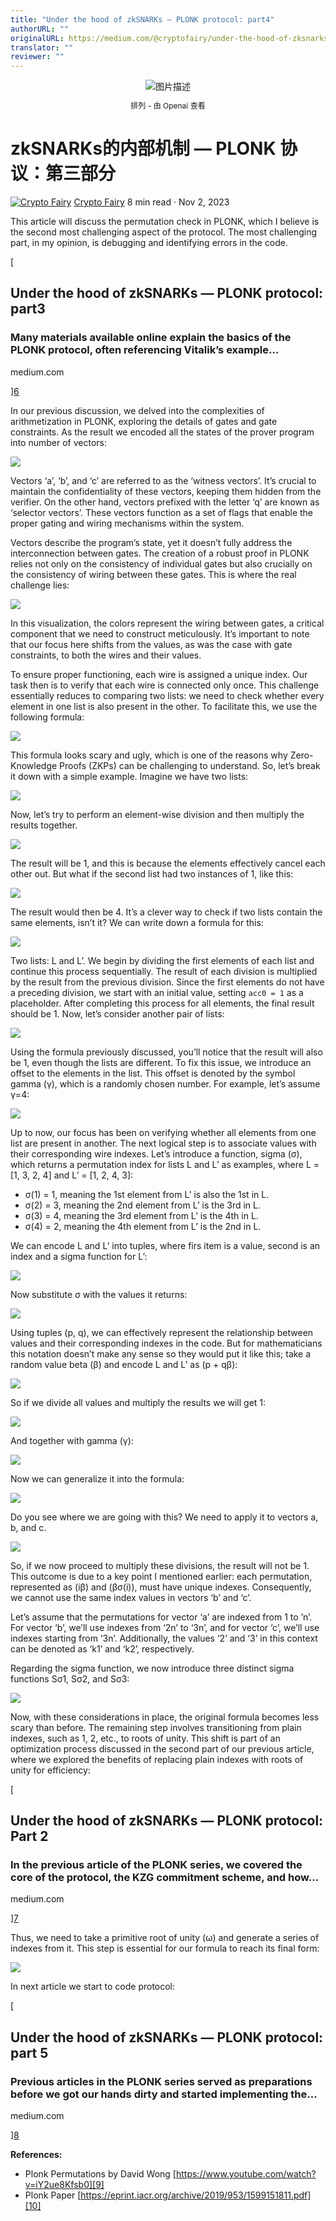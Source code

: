 ```yaml
---
title: "Under the hood of zkSNARKs — PLONK protocol: part4"
authorURL: ""
originalURL: https://medium.com/@cryptofairy/under-the-hood-of-zksnarks-plonk-protocol-part4-5e74bddebedb
translator: ""
reviewer: ""
---
```



<div align="center">
  <img src="./1_COFAGFtqPefAlN3Q3yklwQ.webp" alt="图片描述">
  <p style="font-size: 12px">排列 - 由 Openai 查看</p>
</div>

<!-- more -->

# zkSNARKs的内部机制 — PLONK 协议：第三部分

[![Crypto Fairy](./1_nrbTgZM_zY_Isf4qDqpfjA.png)](https://medium.com/@cryptofairy) [Crypto Fairy](https://medium.com/@cryptofairy)
8 min read · Nov 2, 2023

This article will discuss the permutation check in PLONK, which I believe is the second most challenging aspect of the protocol. The most challenging part, in my opinion, is debugging and identifying errors in the code.

[

## Under the hood of zkSNARKs — PLONK protocol: part3

### Many materials available online explain the basics of the PLONK protocol, often referencing Vitalik’s example…

medium.com



][6]

In our previous discussion, we delved into the complexities of arithmetization in PLONK, exploring the details of gates and gate constraints. As the result we encoded all the states of the prover program into number of vectors:

![](https://miro.medium.com/v2/resize:fit:640/format:webp/1*EcFks1f8tmlvsVCZTyddLQ.png)

Vectors ‘a’, ‘b’, and ‘c’ are referred to as the ‘witness vectors’. It’s crucial to maintain the confidentiality of these vectors, keeping them hidden from the verifier. On the other hand, vectors prefixed with the letter ‘q’ are known as ‘selector vectors’. These vectors function as a set of flags that enable the proper gating and wiring mechanisms within the system.

Vectors describe the program’s state, yet it doesn’t fully address the interconnection between gates. The creation of a robust proof in PLONK relies not only on the consistency of individual gates but also crucially on the consistency of wiring between these gates. This is where the real challenge lies:

![](https://miro.medium.com/v2/resize:fit:640/format:webp/1*lK8zKlF2fTSVDgyLq5Pi6w.png)

In this visualization, the colors represent the wiring between gates, a critical component that we need to construct meticulously. It’s important to note that our focus here shifts from the values, as was the case with gate constraints, to both the wires and their values.

To ensure proper functioning, each wire is assigned a unique index. Our task then is to verify that each wire is connected only once. This challenge essentially reduces to comparing two lists: we need to check whether every element in one list is also present in the other. To facilitate this, we use the following formula:

![](https://miro.medium.com/v2/resize:fit:640/format:webp/1*p03Jnl2jNJsWqNieiPncfQ.png)

This formula looks scary and ugly, which is one of the reasons why Zero-Knowledge Proofs (ZKPs) can be challenging to understand. So, let’s break it down with a simple example. Imagine we have two lists:

![](https://miro.medium.com/v2/resize:fit:640/format:webp/1*gPL_OiKzd89JEE4NCrvpaA.png)

Now, let’s try to perform an element-wise division and then multiply the results together.

![](https://miro.medium.com/v2/resize:fit:640/format:webp/1*tn9v5CEIjjBvrTlSX-V73A.png)

The result will be 1, and this is because the elements effectively cancel each other out. But what if the second list had two instances of 1, like this:

![](https://miro.medium.com/v2/resize:fit:640/format:webp/1*NTIz05S7_mzHDtJ-lCXhzA.png)

The result would then be 4. It’s a clever way to check if two lists contain the same elements, isn’t it? We can write down a formula for this:

![](https://miro.medium.com/v2/resize:fit:640/format:webp/1*z1H0CC119o7lbhON-2s1Gw.png)

Two lists: L and L’. We begin by dividing the first elements of each list and continue this process sequentially. The result of each division is multiplied by the result from the previous division. Since the first elements do not have a preceding division, we start with an initial value, setting `acc0 = 1` as a placeholder. After completing this process for all elements, the final result should be 1. Now, let’s consider another pair of lists:

![](https://miro.medium.com/v2/resize:fit:640/format:webp/1*UBncgS68pUHv0_eymNXyZg.png)

Using the formula previously discussed, you’ll notice that the result will also be 1, even though the lists are different. To fix this issue, we introduce an offset to the elements in the list. This offset is denoted by the symbol gamma (γ), which is a randomly chosen number. For example, let’s assume γ=4:

![](https://miro.medium.com/v2/resize:fit:640/format:webp/1*Jw6cnjg5cU80T1fRpGtd6Q.png)

Up to now, our focus has been on verifying whether all elements from one list are present in another. The next logical step is to associate values with their corresponding wire indexes. Let’s introduce a function, sigma (σ), which returns a permutation index for lists L and L’ as examples, where L = \[1, 3, 2, 4\] and L’ = \[1, 2, 4, 3\]:

-   σ(1) = 1, meaning the 1st element from L’ is also the 1st in L.
-   σ(2) = 3, meaning the 2nd element from L’ is the 3rd in L.
-   σ(3) = 4, meaning the 3rd element from L’ is the 4th in L.
-   σ(4) = 2, meaning the 4th element from L’ is the 2nd in L.

We can encode L and L’ into tuples, where firs item is a value, second is an index and a sigma function for L’:

![](https://miro.medium.com/v2/resize:fit:640/format:webp/1*8Eo3_dqNPW5OruIxPG-edA.png)

Now substitute σ with the values it returns:

![](https://miro.medium.com/v2/resize:fit:640/format:webp/1*kLbtZyPc8gjgrzrvRuWncQ.png)

Using tuples (p, q), we can effectively represent the relationship between values and their corresponding indexes in the code. But for mathematicians this notation doesn’t make any sense so they would put it like this; take a random value beta (β) and encode L and L’ as (p + qβ):

![](https://miro.medium.com/v2/resize:fit:640/format:webp/1*SLMUrKKAP1fwAFluTMroow.png)

So if we divide all values and multiply the results we will get 1:

![](https://miro.medium.com/v2/resize:fit:640/format:webp/1*p-yrU9Zr0AmmHzaav385Vg.png)

And together with gamma (γ):

![](https://miro.medium.com/v2/resize:fit:640/format:webp/1*O8Eb6GP8M_GNnzEaItXdZw.png)

Now we can generalize it into the formula:

![](https://miro.medium.com/v2/resize:fit:640/format:webp/1*0hZ2m1GH0_AYfktWRyxJoA.png)

Do you see where we are going with this? We need to apply it to vectors a, b, and c.

![](https://miro.medium.com/v2/resize:fit:640/format:webp/1*NGNOsTIR82po28t3qdGOZQ.png)

So, if we now proceed to multiply these divisions, the result will not be 1. This outcome is due to a key point I mentioned earlier: each permutation, represented as (iβ) and (βσ(i)), must have unique indexes. Consequently, we cannot use the same index values in vectors ‘b’ and ‘c’.

Let’s assume that the permutations for vector ‘a’ are indexed from 1 to ’n’. For vector ‘b’, we’ll use indexes from ‘2n’ to ‘3n’, and for vector ‘c’, we’ll use indexes starting from ‘3n’. Additionally, the values ‘2’ and ‘3’ in this context can be denoted as ‘k1’ and ‘k2’, respectively.

Regarding the sigma function, we now introduce three distinct sigma functions Sσ1, Sσ2, and Sσ3:

![](https://miro.medium.com/v2/resize:fit:640/format:webp/1*XMpDwxB8uO0suZE1I4Yq3w.png)

Now, with these considerations in place, the original formula becomes less scary than before. The remaining step involves transitioning from plain indexes, such as 1, 2, etc., to roots of unity. This shift is part of an optimization process discussed in the second part of our previous article, where we explored the benefits of replacing plain indexes with roots of unity for efficiency:

[

## Under the hood of zkSNARKs — PLONK protocol: Part 2

### In the previous article of the PLONK series, we covered the core of the protocol, the KZG commitment scheme, and how…

medium.com



][7]

Thus, we need to take a primitive root of unity (ω) and generate a series of indexes from it. This step is essential for our formula to reach its final form:

![](https://miro.medium.com/v2/resize:fit:640/format:webp/1*v_IoQgujlyq8UUfbcQsqSQ.png)

In next article we start to code protocol:

[

## Under the hood of zkSNARKs — PLONK protocol: part 5

### Previous articles in the PLONK series served as preparations before we got our hands dirty and started implementing the…

medium.com



][8]

**References:**

-   Plonk Permutations by David Wong [https://www.youtube.com/watch?v=iY2ue8Kfsb0][9]
-   Plonk Paper [https://eprint.iacr.org/archive/2019/953/1599151811.pdf][10]

[1]: /@cryptofairy?source=post_page-----5e74bddebedb--------------------------------
[2]: /@cryptofairy?source=post_page-----5e74bddebedb--------------------------------
[3]: /m/signin?actionUrl=https%3A%2F%2Fmedium.com%2F_%2Fsubscribe%2Fuser%2Fb3a405d735c6&operation=register&redirect=https%3A%2F%2Fmedium.com%2F%40cryptofairy%2Funder-the-hood-of-zksnarks-plonk-protocol-part4-5e74bddebedb&user=Crypto+Fairy&userId=b3a405d735c6&source=post_page-b3a405d735c6----5e74bddebedb---------------------post_header-----------
[4]: /m/signin?actionUrl=https%3A%2F%2Fmedium.com%2F_%2Fvote%2Fp%2F5e74bddebedb&operation=register&redirect=https%3A%2F%2Fmedium.com%2F%40cryptofairy%2Funder-the-hood-of-zksnarks-plonk-protocol-part4-5e74bddebedb&user=Crypto+Fairy&userId=b3a405d735c6&source=-----5e74bddebedb---------------------clap_footer-----------
[5]: /m/signin?actionUrl=https%3A%2F%2Fmedium.com%2F_%2Fbookmark%2Fp%2F5e74bddebedb&operation=register&redirect=https%3A%2F%2Fmedium.com%2F%40cryptofairy%2Funder-the-hood-of-zksnarks-plonk-protocol-part4-5e74bddebedb&source=-----5e74bddebedb---------------------bookmark_footer-----------
[6]: /@cryptofairy/under-the-hood-of-zksnarks-plonk-protocol-part3-821855e49ce6?source=post_page-----5e74bddebedb--------------------------------
[7]: /@cryptofairy/under-the-hood-of-zksnarks-plonk-protocol-part-2-ee00d6accb4d?source=post_page-----5e74bddebedb--------------------------------
[8]: /@cryptofairy/under-the-hood-of-zksnarks-plonk-protocol-part-5-4819dd56d3f1?source=post_page-----5e74bddebedb--------------------------------
[9]: https://www.youtube.com/watch?v=iY2ue8Kfsb0
[10]: https://eprint.iacr.org/archive/2019/953/1599151811.pdf